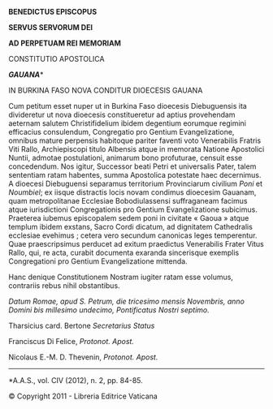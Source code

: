 **BENEDICTUS EPISCOPUS**

**SERVUS SERVORUM DEI**

**AD PERPETUAM REI MEMORIAM**

CONSTITUTIO APOSTOLICA

***GAUANA****

IN BURKINA FASO NOVA CONDITUR DIOECESIS GAUANA

Cum petitum esset nuper ut in Burkina Faso dioecesis Diebuguensis ita divideretur ut nova dioecesis constitueretur ad aptius provehendam aeternam salutem Christifidelium ibidem degentium eorumque regimini efficacius consulendum, Congregatio pro Gentium Evangelizatione, omnibus mature perpensis habitoque pariter faventi voto Venerabilis Fratris Viti Rallo, Archiepiscopi titulo Albensis atque in memorata Natione Apostolici Nuntii, admotae postulationi, animarum bono profuturae, censuit esse concedendum. Nos igitur, Successor beati Petri et universalis Pater, talem sententiam ratam habentes, summa Apostolica potestate haec decernimus. A dioecesi Diebuguensi separamus territorium Provinciarum civilium *Poni* et *Noumbiel*; ex iisque distractis locis novam condimus dioecesim Gauanam, quam metropolitanae Ecclesiae Bobodiulassensi suffraganeam facimus atque iurisdictioni Congregationis pro Gentium Evangelizatione subicimus. Praeterea iubemus episcopalem sedem poni in civitate « Gaoua » atque templum ibidem exstans, Sacro Cordi dicatum, ad dignitatem Cathedralis ecclesiae evehimus ; cetera vero secundum canonicas leges temperentur. Quae praescripsimus perducet ad exitum praedictus Venerabilis Frater Vitus Rallo, qui, re acta, curabit documenta exaranda sincerisque exemplis Congregationi pro Gentium Evangelizatione mittenda.

Hanc denique Constitutionem Nostram iugiter ratam esse volumus, contrariis rebus nihil obstantibus.

*Datum Romae, apud S. Petrum, die tricesimo mensis Novembris, anno Domini bis millesimo undecimo, Pontificatus Nostri septimo.*

Tharsicius card. Bertone *Secretarius Status*

Franciscus Di Felice, *Protonot. Apost.*

Nicolaus E.-M. D. Thevenin, *Protonot. Apost.*

* * *

*A.A.S., vol. CIV (2012), n. 2, pp. 84-85.

© Copyright 2011 - Libreria Editrice Vaticana